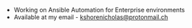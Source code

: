 - Working on Ansible Automation for Enterprise environments
- Available at my email - kshorenicholas@protonmail.ch
